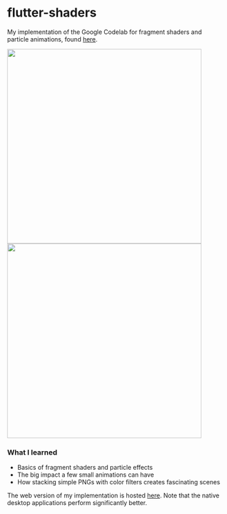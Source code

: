 # flutter-shaders
My implementation of the Google Codelab for fragment shaders and particle animations, found [here](https://codelabs.developers.google.com/codelabs/flutter-next-gen-uis).

<img src=https://github.com/S-ecki/flutter-shaders/assets/75510543/eeae62a4-cacc-474d-833c-c936f3073a8a height=450>
<img src=https://github.com/S-ecki/flutter-shaders/assets/75510543/eaa08630-5e63-43bf-a53c-ab43f864de4e height=450>

### What I learned
- Basics of fragment shaders and particle effects
- The big impact a few small animations can have
- How stacking simple PNGs with color filters creates fascinating scenes

The web version of my implementation is hosted [here](https://extraordinary-strudel-17e64f.netlify.app/#/). Note that the native desktop applications perform significantly better.

